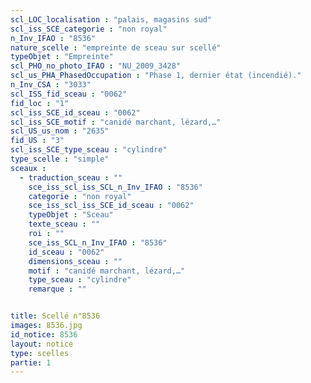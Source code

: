 ```yaml
---
scl_LOC_localisation : "palais, magasins sud"
scl_iss_SCE_categorie : "non royal"
n_Inv_IFAO : "8536"
nature_scelle : "empreinte de sceau sur scellé"
typeObjet : "Empreinte"
scl_PHO_no_photo_IFAO : "NU_2009_3428"
scl_us_PHA_PhasedOccupation : "Phase 1, dernier état (incendié)."
n_Inv_CSA : "3033"
scl_ISS_fid_sceau : "0062"
fid_loc : "1"
scl_iss_SCE_id_sceau : "0062"
scl_iss_SCE_motif : "canidé marchant, lézard,…"
scl_US_us_nom : "2635"
fid_US : "3"
scl_iss_SCE_type_sceau : "cylindre"
type_scelle : "simple"
sceaux :
  - traduction_sceau : ""
    sce_iss_scl_iss_SCL_n_Inv_IFAO : "8536"
    categorie : "non royal"
    sce_iss_scl_iss_SCE_id_sceau : "0062"
    typeObjet : "Sceau"
    texte_sceau : ""
    roi : ""
    sce_iss_SCL_n_Inv_IFAO : "8536"
    id_sceau : "0062"
    dimensions_sceau : ""
    motif : "canidé marchant, lézard,…"
    type_sceau : "cylindre"
    remarque : ""


title: Scellé n°8536
images: 8536.jpg
id_notice: 8536
layout: notice
type: scelles
partie: 1
---
```

